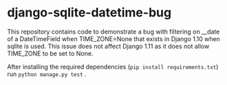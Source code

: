 # django-sqlite-datetime-bug
This repository contains code to demonstrate a bug with filtering on __date of a DateTimeField when TIME_ZONE=None that exists in Django 1.10 when sqlite is used. This issue does not affect Django 1.11 as it does not allow TIME_ZONE to be set to None.

After installing the required dependencies (`pip install requirements.txt`) run `python manage.py test` .
